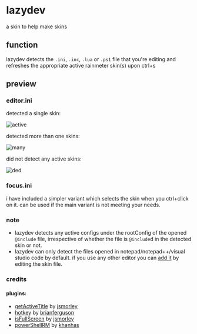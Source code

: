 # lazydev
a skin to help make skins

## function
lazydev detects the `.ini`, `.inc`, `.lua` or `.ps1` file that you're editing and refreshes the appropriate active rainmeter skin(s) upon ctrl+s

## preview
### editor.ini
detected a single skin:

![active](https://github.com/modkavartini/lazydev/assets/81793953/ef654368-4bc1-4397-b1ee-f5d06fedb03b)

detected more than one skins:

![many](https://github.com/modkavartini/lazydev/assets/81793953/573df7af-9c27-44a9-8e18-906ec065facf)

did not detect any active skins:

![ded](https://github.com/modkavartini/lazydev/assets/81793953/1d0e9b5e-45d2-4853-aad7-bbae8d606ddd)

### focus.ini
i have included a simpler variant which selects the skin when you ctrl+click on it. can be used if the main variant is not meeting your needs.

### note
* lazydev detects any active configs under the rootConfig of the opened `@include` file, irrespective of whether the file is `@include`d in the detected skin or not.
* lazydev can only detect the files opened in notepad/notepad++/visual studio code by default. if you use any other editor you can [add it](https://github.com/modkavartini/lazydev/blob/main/editor.ini#L93) by editing the skin file.

### credits
#### plugins:
* [getActiveTitle](https://forum.rainmeter.net/viewtopic.php?t=33146) by [jsmorley](https://github.com/jsmorley)
* [hotkey](https://github.com/brianferguson/HotKey.dll) by [brianferguson](https://github.com/brianferguson)
* [isFullScreen](https://forum.rainmeter.net/viewtopic.php?t=28305) by [jsmorley](https://github.com/jsmorley)
* [powerShellRM](https://forum.rainmeter.net/viewtopic.php?t=29095) by [khanhas](https://github.com/khanhas)
